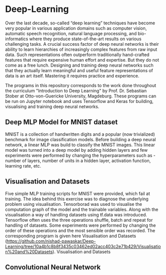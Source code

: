 # Deep-Learning

Over the last decade, so-called “deep learning” techniques have become very popular in various application domains such as computer vision, automatic speech recognition, natural language processing, and bio-informatics where they produce state-of-the-art results on various challenging tasks. A crucial success factor of deep neural networks is their ability to learn hierarchies of increasingly complex features from raw input data. Such representations often outperform traditionally hand-crafted features that require expensive human effort and expertise. But they do not come as a free lunch. Designing and training deep neural networks such that they actually learn meaningful and useful feature representations of data is an art itself. Mastering it requires practice and experience.

The programs in this repository corresponds to the work done throughout the curriculum "Introduction to Deep Learning" by Prof. Dr. Sebastian Stober at Otto-von-Guericke University, Magdeburg. These programs can be run on Jupyter notebook and uses Tensorflow and Keras for building, visualising and training deep neural networks.

## Deep MLP Model for MNIST dataset
MNIST is a collection of handwritten digits and a popular (now trivialized) benchmark for image classification models. Before building a deep neural network, a linear MLP was build to classify the MNIST images. This linear model was turned into a deep model by adding hidden layers and few experiments were performed by changing the hyperparameters such as - number of layers, number of units in a hidden layer, activation function, learning rate, etc.

## Visualisation and Datasets
Five simple MLP training scripts for MNIST were provided, which fail at training. The idea behind this exercise was to diagnose the underlying problem using visualisation. Tensorborad was used to visualise the computation graph of the model and the trainable variables. Along with the visualisation a way of handling datasets using tf.data was introduced. Tensorflow often uses the three operations shuffle, batch and repeat for handling of datasets. Some experiments were performed by changing the order of these operations and the most sensible order was recorded. The corresponding program is given here Visualisation and Datasets (https://github.com/nishad-pawaskar/Deep-Learning/tree/10a4b1c8b8f3435c03462ed02acc403c2e71b429/Visualisation%20and%20Datasets). 
Visualisation and Datasets

## Convolutional Neural Network


